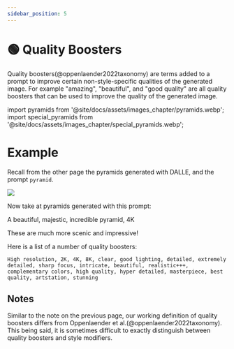 ```yaml
---
sidebar_position: 5
---
```

# 🟢 Quality Boosters

Quality boosters(@oppenlaender2022taxonomy) are terms added to a prompt to improve
certain non-style-specific qualities of the generated image. For example "amazing", "beautiful", and "good quality" are all quality boosters that can be used to improve the quality of the generated image.

import pyramids from '@site/docs/assets/images_chapter/pyramids.webp';
import special_pyramids from '@site/docs/assets/images_chapter/special_pyramids.webp';

# Example

Recall from the other page the pyramids generated with DALLE, and the prompt `pyramid`.

<div style={{textAlign: 'center'}}>
  <img className="img-docs" src={pyramids} style={{width: "750px"}}/>
</div>

Now take at pyramids generated with this prompt:

<AIInput>A beautiful, majestic, incredible pyramid, 4K</AIInput>

<div style={{textAlign: 'center'}}>
  <LazyLoadImage className="img-docs" src={special_pyramids} style={{width: "750px"}} />
</div>

These are much more scenic and impressive! 

Here is a list of a number of quality boosters: 
```text
High resolution, 2K, 4K, 8K, clear, good lighting, detailed, extremely detailed, sharp focus, intricate, beautiful, realistic+++, complementary colors, high quality, hyper detailed, masterpiece, best quality, artstation, stunning
```

## Notes

Similar to the note on the previous page, our working definition of quality boosters differs from Oppenlaender et al.(@oppenlaender2022taxonomy). This being said, it is 
sometimes difficult to exactly distinguish between quality boosters and style modifiers.